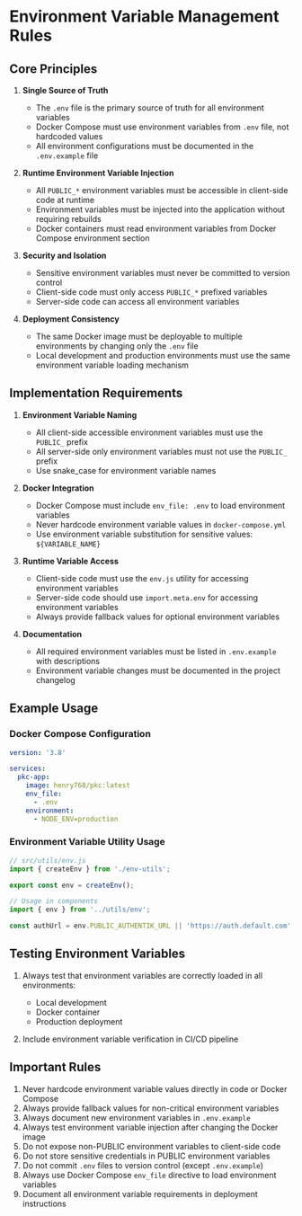 # Environment Variable Management Rules

## Core Principles

1. **Single Source of Truth**
   - The `.env` file is the primary source of truth for all environment variables
   - Docker Compose must use environment variables from `.env` file, not hardcoded values
   - All environment configurations must be documented in the `.env.example` file

2. **Runtime Environment Variable Injection**
   - All `PUBLIC_*` environment variables must be accessible in client-side code at runtime
   - Environment variables must be injected into the application without requiring rebuilds
   - Docker containers must read environment variables from Docker Compose environment section

3. **Security and Isolation**
   - Sensitive environment variables must never be committed to version control
   - Client-side code must only access `PUBLIC_*` prefixed variables
   - Server-side code can access all environment variables

4. **Deployment Consistency**
   - The same Docker image must be deployable to multiple environments by changing only the `.env` file
   - Local development and production environments must use the same environment variable loading mechanism

## Implementation Requirements

1. **Environment Variable Naming**
   - All client-side accessible environment variables must use the `PUBLIC_` prefix
   - All server-side only environment variables must not use the `PUBLIC_` prefix
   - Use snake_case for environment variable names

2. **Docker Integration**
   - Docker Compose must include `env_file: .env` to load environment variables
   - Never hardcode environment variable values in `docker-compose.yml`
   - Use environment variable substitution for sensitive values: `${VARIABLE_NAME}`

3. **Runtime Variable Access**
   - Client-side code must use the `env.js` utility for accessing environment variables
   - Server-side code should use `import.meta.env` for accessing environment variables
   - Always provide fallback values for optional environment variables

4. **Documentation**
   - All required environment variables must be listed in `.env.example` with descriptions
   - Environment variable changes must be documented in the project changelog

## Example Usage

### Docker Compose Configuration

```yaml
version: '3.8'

services:
  pkc-app:
    image: henry768/pkc:latest
    env_file:
      - .env
    environment:
      - NODE_ENV=production
```

### Environment Variable Utility Usage

```typescript
// src/utils/env.js
import { createEnv } from './env-utils';

export const env = createEnv();

// Usage in components
import { env } from '../utils/env';

const authUrl = env.PUBLIC_AUTHENTIK_URL || 'https://auth.default.com';
```

## Testing Environment Variables

1. Always test that environment variables are correctly loaded in all environments:
   - Local development
   - Docker container
   - Production deployment

2. Include environment variable verification in CI/CD pipeline

## Important Rules

1. Never hardcode environment variable values directly in code or Docker Compose
2. Always provide fallback values for non-critical environment variables
3. Always document new environment variables in `.env.example`
4. Always test environment variable injection after changing the Docker image
5. Do not expose non-PUBLIC environment variables to client-side code
6. Do not store sensitive credentials in PUBLIC environment variables
7. Do not commit `.env` files to version control (except `.env.example`)
8. Always use Docker Compose `env_file` directive to load environment variables
9. Document all environment variable requirements in deployment instructions
